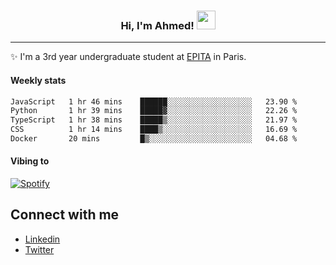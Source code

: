 <!-- Heading -->
<h3 align="center"> Hi, I'm Ahmed! <img src = "https://raw.githubusercontent.com/MartinHeinz/MartinHeinz/master/wave.gif" width = 30px></h3>

<!-- About section -->
---
✨ I'm a 3rd year undergraduate student at <a href="https://www.epita.fr/en/">EPITA</a> in Paris.

<h4 align ="left"> Weekly stats </h4>

<!--START_SECTION:waka-->

```txt
JavaScript   1 hr 46 mins    ██████░░░░░░░░░░░░░░░░░░░   23.90 %
Python       1 hr 39 mins    █████▓░░░░░░░░░░░░░░░░░░░   22.26 %
TypeScript   1 hr 38 mins    █████▒░░░░░░░░░░░░░░░░░░░   21.97 %
CSS          1 hr 14 mins    ████▒░░░░░░░░░░░░░░░░░░░░   16.69 %
Docker       20 mins         █▒░░░░░░░░░░░░░░░░░░░░░░░   04.68 %
```

<!--END_SECTION:waka-->

<!-- [![Ahmed's GitHub stats](https://github-readme-stats.vercel.app/api?username=ahmedhassayoune)](https://github.com/anuraghazra/github-readme-stats) -->

<h4 align ="left">Vibing to</h4>

[![Spotify](https://novatorem-ten-lyart.vercel.app/api/spotify)](https://open.spotify.com/user/31knevkvll66tzc3gqtoi6ngjbre)

<!-- Connect section -->

## Connect with me
  * <a href="https://www.linkedin.com/in/ahmed-hassayoune">Linkedin</a>
  * <a href="https://twitter.com/Ahmedhassaaa">Twitter</a>

<!-- Connect section: END -->
